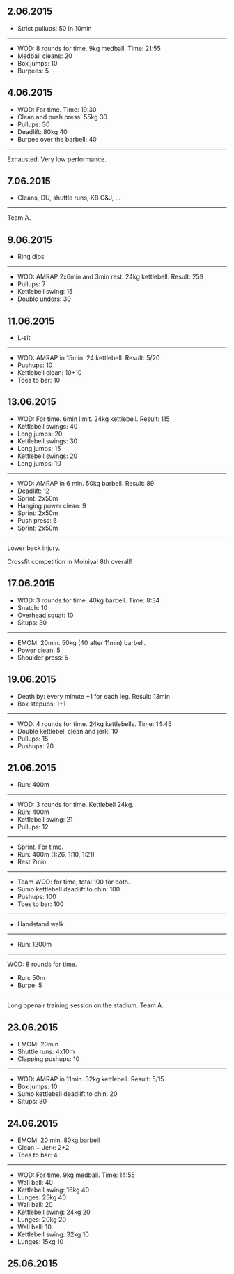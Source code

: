 ## 2.06.2015

* Strict pullups: 50 in 10min

---

* WOD: 8 rounds for time. 9kg medball. Time: 21:55
* Medball cleans: 20
* Box jumps: 10
* Burpees: 5

## 4.06.2015

* WOD: For time. Time: 19:30
* Clean and push press: 55kg 30
* Pullups: 30
* Deadlift: 80kg 40
* Burpee over the barbell: 40

---

Exhausted. Very low performance.

## 7.06.2015

* Cleans, DU, shuttle runs, KB C&J, ...

---

Team A.

## 9.06.2015

* Ring dips

---

* WOD: AMRAP 2x6min and 3min rest. 24kg kettlebell. Result: 259
* Pullups: 7
* Kettlebell swing: 15
* Double unders: 30

## 11.06.2015

* L-sit

---

* WOD: AMRAP in 15min. 24 kettlebell. Result: 5/20
* Pushups: 10
* Kettlebell clean: 10+10
* Toes to bar: 10

## 13.06.2015

* WOD: For time. 6min limit. 24kg kettlebell. Result: 115
* Kettlebell swings: 40
* Long jumps: 20
* Kettlebell swings: 30
* Long jumps: 15
* Kettlebell swings: 20
* Long jumps: 10

---

* WOD: AMRAP in 6 min. 50kg barbell. Result: 89
* Deadlift: 12
* Sprint: 2x50m
* Hanging power clean: 9
* Sprint: 2x50m
* Push press: 6
* Sprint: 2x50m

---

Lower back injury.

Crossfit competition in Molniya! 8th overall!

## 17.06.2015

* WOD: 3 rounds for time. 40kg barbell. Time: 8:34
* Snatch: 10
* Overhead squat: 10
* Situps: 30

---

* EMOM: 20min. 50kg (40 after 11min) barbell. 
* Power clean: 5
* Shoulder press: 5

## 19.06.2015

* Death by: every minute +1 for each leg. Result: 13min
* Box stepups: 1+1

---

* WOD: 4 rounds for time. 24kg kettlebells. Time: 14:45
* Double kettlebell clean and jerk: 10
* Pullups: 15
* Pushups: 20

## 21.06.2015

* Run: 400m

---

* WOD: 3 rounds for time. Kettlebell 24kg.
* Run: 400m
* Kettlebell swing: 21
* Pullups: 12

---

* Sprint. For time.
* Run: 400m (1:26, 1:10, 1:21)
* Rest 2min

---

* Team WOD: for time, total 100 for both.
* Sumo kettlebell deadlift to chin: 100
* Pushups: 100
* Toes to bar: 100

---

* Handstand walk

---

* Run: 1200m

---

WOD: 8 rounds for time.
* Run: 50m
* Burpe: 5

---

Long openair training session on the stadium. Team A.

## 23.06.2015

* EMOM: 20min
* Shuttle runs: 4x10m
* Clapping pushups: 10

---

* WOD: AMRAP in 11min. 32kg kettlebell. Result: 5/15
* Box jumps: 10
* Sumo kettlebell deadlift to chin: 20
* Situps: 30

## 24.06.2015

* EMOM: 20 min. 80kg barbell
* Clean + Jerk: 2+2
* Toes to bar: 4

---

* WOD: For time. 9kg medball. Time: 14:55
* Wall ball: 40
* Kettlebell swing: 16kg 40
* Lunges: 25kg 40
* Wall ball: 20
* Kettlebell swing: 24kg 20
* Lunges: 20kg 20
* Wall ball: 10
* Kettlebell swing: 32kg 10
* Lunges: 15kg 10

## 25.06.2015
